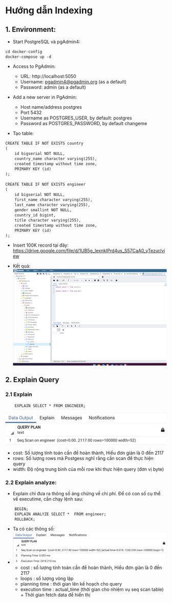 # Hướng dẫn Indexing 

## 1. Environment:
- Start PostgreSQL và pgAdmin4:
```shell
cd docker-config
docker-compose up -d
```
- Access to PgAdmin:
    + URL: http://localhost:5050
    + Username: pgadmin4@pgadmin.org (as a default)
    + Password: admin (as a default)
- Add a new server in PgAdmin:
    + Host name/address postgres
    + Port 5432
    + Username as POSTGRES_USER, by default: postgres
    + Password as POSTGRES_PASSWORD, by default changeme

- Tạo table:
```roomsql
CREATE TABLE IF NOT EXISTS country
(
    id bigserial NOT NULL,
    country_name character varying(255),
    created timestamp without time zone,
    PRIMARY KEY (id)
);

CREATE TABLE IF NOT EXISTS engineer
(
    id bigserial NOT NULL,
    first_name character varying(255),
    last_name character varying(255),
    gender smallint NOT NULL,
    country_id bigint,
    title character varying(255),
    created timestamp without time zone,
    PRIMARY KEY (id)
);

```

- Insert 100K record tại đây:
  https://drive.google.com/file/d/1UB5g_lexnkIPrd4us_S57CaA0_yTezur/view

- Kết quả:
  ![5.png](/img_guide/5.png)
## 2. Explain Query

### 2.1 Explain
```roomsql
    EXPLAIN SELECT * FROM ENGINEER;
```
![6.png](/img_guide/6.png)

+ cost: Số lượng tính toán cần để hoàn thành, Hiểu đơn giản là 0 đến 2117
+ rows: Số lượng rows mà Postgess nghĩ rằng cần scan để thực hiện query
+ width: Độ rộng trung bình của mỗi row khi thực hiện query (đơn vị byte)


### 2.2 Explain analyze:
- Explain chỉ đưa ra thông số áng chừng về chi phí. Để có con số cụ thể về executime, cần chạy lệnh sau:

```roomsql
    BEGIN;
    EXPLAIN ANALYZE SELECT *  FROM engineer;
    ROLLBACK;
```
- Ta có các thông số:
- ![7.png](/img_guide/7.png)
   + cost : số lượng tính toán cần để hoàn thành, Hiểu đơn giản là 0 đến 2117
   + loops : số lượng vòng lặp
   + planning time : thời gian lên kế hoạch cho query 
   + execution time : actual_time (thời gian cho nhiệm vụ seq scan table)  + Thời gian fetch data để hiển thị